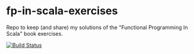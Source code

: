 # fp-in-scala-exercises

Repo to keep (and share) my solutions of the "Functional Programming In Scala" book exercises.

[![Build Status](https://travis-ci.org/jlncrnt/fp-in-scala-exercises.svg?branch=master)](https://travis-ci.org/jlncrnt/fp-in-scala-exercises)